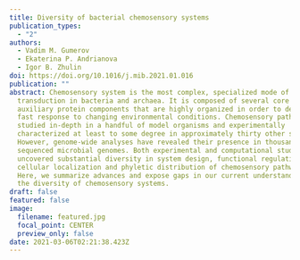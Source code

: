 ```yaml
---
title: Diversity of bacterial chemosensory systems
publication_types:
  - "2"
authors:
  - Vadim M. Gumerov
  - Ekaterina P. Andrianova
  - Igor B. Zhulin
doi: https://doi.org/10.1016/j.mib.2021.01.016
publication: ""
abstract: Chemosensory system is the most complex, specialized mode of signal
  transduction in bacteria and archaea. It is composed of several core and
  auxiliary protein components that are highly organized in order to deliver a
  fast response to changing environmental conditions. Chemosensory pathways were
  studied in-depth in a handful of model organisms and experimentally
  characterized at least to some degree in approximately thirty other species.
  However, genome-wide analyses have revealed their presence in thousands of
  sequenced microbial genomes. Both experimental and computational studies
  uncovered substantial diversity in system design, functional regulation,
  cellular localization and phyletic distribution of chemosensory pathways.
  Here, we summarize advances and expose gaps in our current understanding of
  the diversity of chemosensory systems.
draft: false
featured: false
image:
  filename: featured.jpg
  focal_point: CENTER
  preview_only: false
date: 2021-03-06T02:21:38.423Z
---
```

